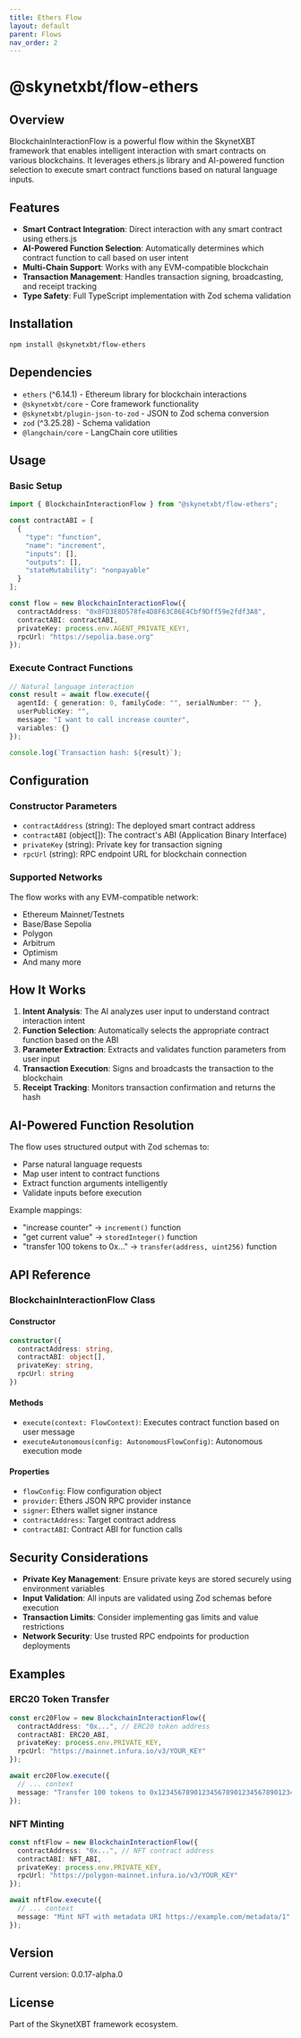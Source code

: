```yaml
---
title: Ethers Flow
layout: default
parent: Flows
nav_order: 2
---
```


# @skynetxbt/flow-ethers

## Overview

BlockchainInteractionFlow is a powerful flow within the SkynetXBT framework that enables intelligent interaction with smart contracts on various blockchains. It leverages ethers.js library and AI-powered function selection to execute smart contract functions based on natural language inputs.

## Features

- **Smart Contract Integration**: Direct interaction with any smart contract using ethers.js
- **AI-Powered Function Selection**: Automatically determines which contract function to call based on user intent
- **Multi-Chain Support**: Works with any EVM-compatible blockchain
- **Transaction Management**: Handles transaction signing, broadcasting, and receipt tracking
- **Type Safety**: Full TypeScript implementation with Zod schema validation

## Installation

```bash
npm install @skynetxbt/flow-ethers
```

## Dependencies

- `ethers` (^6.14.1) - Ethereum library for blockchain interactions
- `@skynetxbt/core` - Core framework functionality
- `@skynetxbt/plugin-json-to-zod` - JSON to Zod schema conversion
- `zod` (^3.25.28) - Schema validation
- `@langchain/core` - LangChain core utilities

## Usage

### Basic Setup

```typescript
import { BlockchainInteractionFlow } from "@skynetxbt/flow-ethers";

const contractABI = [
  {
    "type": "function",
    "name": "increment",
    "inputs": [],
    "outputs": [],
    "stateMutability": "nonpayable"
  }
];

const flow = new BlockchainInteractionFlow({
  contractAddress: "0x0FD3E8D578fe4D8F63C86E4Cbf9Dff59e2fdf3A8",
  contractABI: contractABI,
  privateKey: process.env.AGENT_PRIVATE_KEY!,
  rpcUrl: "https://sepolia.base.org"
});
```

### Execute Contract Functions

```typescript
// Natural language interaction
const result = await flow.execute({
  agentId: { generation: 0, familyCode: "", serialNumber: "" },
  userPublicKey: "",
  message: "I want to call increase counter",
  variables: {}
});

console.log(`Transaction hash: ${result}`);
```

## Configuration

### Constructor Parameters

- `contractAddress` (string): The deployed smart contract address
- `contractABI` (object[]): The contract's ABI (Application Binary Interface)
- `privateKey` (string): Private key for transaction signing
- `rpcUrl` (string): RPC endpoint URL for blockchain connection

### Supported Networks

The flow works with any EVM-compatible network:
- Ethereum Mainnet/Testnets
- Base/Base Sepolia
- Polygon
- Arbitrum
- Optimism
- And many more

## How It Works

1. **Intent Analysis**: The AI analyzes user input to understand contract interaction intent
2. **Function Selection**: Automatically selects the appropriate contract function based on the ABI
3. **Parameter Extraction**: Extracts and validates function parameters from user input
4. **Transaction Execution**: Signs and broadcasts the transaction to the blockchain
5. **Receipt Tracking**: Monitors transaction confirmation and returns the hash

## AI-Powered Function Resolution

The flow uses structured output with Zod schemas to:
- Parse natural language requests
- Map user intent to contract functions
- Extract function arguments intelligently
- Validate inputs before execution

Example mappings:
- "increase counter" → `increment()` function
- "get current value" → `storedInteger()` function
- "transfer 100 tokens to 0x..." → `transfer(address, uint256)` function

## API Reference

### BlockchainInteractionFlow Class

#### Constructor
```typescript
constructor({
  contractAddress: string,
  contractABI: object[],
  privateKey: string,
  rpcUrl: string
})
```

#### Methods

- `execute(context: FlowContext)`: Executes contract function based on user message
- `executeAutonomous(config: AutonomousFlowConfig)`: Autonomous execution mode

#### Properties

- `flowConfig`: Flow configuration object
- `provider`: Ethers JSON RPC provider instance
- `signer`: Ethers wallet signer instance
- `contractAddress`: Target contract address
- `contractABI`: Contract ABI for function calls

## Security Considerations

- **Private Key Management**: Ensure private keys are stored securely using environment variables
- **Input Validation**: All inputs are validated using Zod schemas before execution
- **Transaction Limits**: Consider implementing gas limits and value restrictions
- **Network Security**: Use trusted RPC endpoints for production deployments

## Examples

### ERC20 Token Transfer

```typescript
const erc20Flow = new BlockchainInteractionFlow({
  contractAddress: "0x...", // ERC20 token address
  contractABI: ERC20_ABI,
  privateKey: process.env.PRIVATE_KEY,
  rpcUrl: "https://mainnet.infura.io/v3/YOUR_KEY"
});

await erc20Flow.execute({
  // ... context
  message: "Transfer 100 tokens to 0x1234567890123456789012345678901234567890"
});
```

### NFT Minting

```typescript
const nftFlow = new BlockchainInteractionFlow({
  contractAddress: "0x...", // NFT contract address
  contractABI: NFT_ABI,
  privateKey: process.env.PRIVATE_KEY,
  rpcUrl: "https://polygon-mainnet.infura.io/v3/YOUR_KEY"
});

await nftFlow.execute({
  // ... context
  message: "Mint NFT with metadata URI https://example.com/metadata/1"
});
```

## Version

Current version: 0.0.17-alpha.0

## License

Part of the SkynetXBT framework ecosystem. 